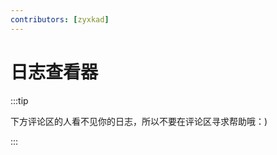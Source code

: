 ```yaml
---
contributors: [zyxkad]
---
```


<script setup>
import LogViewer from './.vitepress/theme/components/LogViewer.vue'
</script>

# 日志查看器

<ClientOnly>
	<LogViewer />
</ClientOnly>

:::tip

下方评论区的人看不见你的日志，所以不要在评论区寻求帮助哦：)

:::
